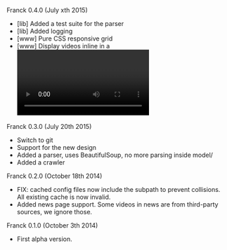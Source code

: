 Franck 0.4.0 (July xth 2015)
  * [lib] Added a test suite for the parser
  * [lib] Added logging
  * [www] Pure CSS responsive grid
  * [www] Display videos inline in a <video> tag
  
Franck 0.3.0 (July 20th 2015)

  * Switch to git
  * Support for the new design
  * Added a parser, uses BeautifulSoup, no more parsing inside model/
  * Added a crawler
  
Franck 0.2.0 (October 18th 2014)

  * FIX: cached config files now include the subpath to prevent collisions. All existing cache is now invalid.
  * Added news page support. Some videos in news are from third-party sources, we ignore those.

Franck 0.1.0 (October 3th 2014)

  * First alpha version.

